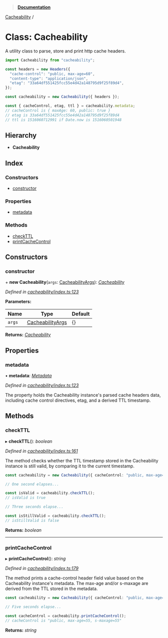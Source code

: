 > **[Documentation](../README.md)**

[Cacheability](cacheability.md) /

# Class: Cacheability

A utility class to parse, store and print http cache headers.

```typescript
import Cacheability from "cacheability";

const headers = new Headers({
  "cache-control": "public, max-age=60",
  "content-type": "application/json",
  "etag": "33a64df551425fcc55e4d42a148795d9f25f89d4",
});

const cacheability = new Cacheability({ headers });

const { cacheControl, etag, ttl } = cacheability.metadata;
// cacheControl is { maxAge: 60, public: true }
// etag is 33a64df551425fcc55e4d42a148795d9f25f89d4
// ttl is 1516060712991 if Date.now is 1516060501948
```

## Hierarchy

* **Cacheability**

## Index

### Constructors

* [constructor](cacheability.md#constructor)

### Properties

* [metadata](cacheability.md#metadata)

### Methods

* [checkTTL](cacheability.md#checkttl)
* [printCacheControl](cacheability.md#printcachecontrol)

## Constructors

###  constructor

\+ **new Cacheability**(`args`: [CacheabilityArgs](../interfaces/cacheabilityargs.md)): *[Cacheability](cacheability.md)*

*Defined in [cacheability/index.ts:123](https://github.com/bad-batch/cacheability/blob/f62901c/src/cacheability/index.ts#L123)*

**Parameters:**

Name | Type | Default |
------ | ------ | ------ |
`args` | [CacheabilityArgs](../interfaces/cacheabilityargs.md) |  {} |

**Returns:** *[Cacheability](cacheability.md)*

## Properties

###  metadata

• **metadata**: *[Metadata](../interfaces/metadata.md)*

*Defined in [cacheability/index.ts:123](https://github.com/bad-batch/cacheability/blob/f62901c/src/cacheability/index.ts#L123)*

The property holds the Cacheability instance's parsed cache
headers data, including cache control directives, etag, and
a derived TTL timestamp.

## Methods

###  checkTTL

▸ **checkTTL**(): *boolean*

*Defined in [cacheability/index.ts:161](https://github.com/bad-batch/cacheability/blob/f62901c/src/cacheability/index.ts#L161)*

The method checks whether the TTL timestamp stored in the Cacheability
instance is still valid, by comparing it to the current timestamp.

```typescript
const cacheability = new Cacheability({ cacheControl: "public, max-age=3" });

// One second elapses...

const isValid = cacheability.checkTTL();
// isValid is true

// Three seconds elapse...

const isStillValid = cacheability.checkTTL();
// isStillValid is false
```

**Returns:** *boolean*

___

###  printCacheControl

▸ **printCacheControl**(): *string*

*Defined in [cacheability/index.ts:179](https://github.com/bad-batch/cacheability/blob/f62901c/src/cacheability/index.ts#L179)*

The method prints a cache-control header field value based on
the Cacheability instance's metadata. The max-age and/or s-maxage
are derived from the TTL stored in the metadata.

```typescript
const cacheability = new Cacheability({ cacheControl: "public, max-age=60, s-maxage=60" });

// Five seconds elapse...

const cacheControl = cacheability.printCacheControl();
// cacheControl is "public, max-age=55, s-maxage=55"
```

**Returns:** *string*